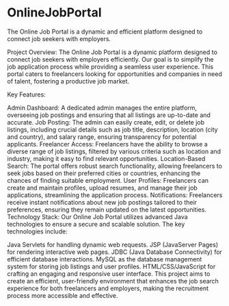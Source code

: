 # OnlineJobPortal
The Online Job Portal is a dynamic and efficient platform designed to connect job seekers with employers.

Project Overview: The Online Job Portal is a dynamic platform designed to connect job seekers with employers efficiently. Our goal is to simplify the job application process while providing a seamless user experience. This portal caters to freelancers looking for opportunities and companies in need of talent, fostering a productive job market.

Key Features:

Admin Dashboard: A dedicated admin manages the entire platform, overseeing job postings and ensuring that all listings are up-to-date and accurate.
Job Posting: The admin can easily create, edit, or delete job listings, including crucial details such as job title, description, location (city and country), and salary range, ensuring transparency for potential applicants.
Freelancer Access: Freelancers have the ability to browse a diverse range of job listings, filtered by various criteria such as location and industry, making it easy to find relevant opportunities.
Location-Based Search: The portal offers robust search functionality, allowing freelancers to seek jobs based on their preferred cities or countries, enhancing the chances of finding suitable employment.
User Profiles: Freelancers can create and maintain profiles, upload resumes, and manage their job applications, streamlining the application process.
Notifications: Freelancers receive instant notifications about new job postings tailored to their preferences, ensuring they remain updated on the latest opportunities.
Technology Stack: Our Online Job Portal utilizes advanced Java technologies to ensure a secure and scalable solution. The key technologies include:

Java Servlets for handling dynamic web requests.
JSP (JavaServer Pages) for rendering interactive web pages.
JDBC (Java Database Connectivity) for efficient database interactions.
MySQL as the database management system for storing job listings and user profiles.
HTML/CSS/JavaScript for crafting an engaging and responsive user interface.
This project aims to create an efficient, user-friendly environment that enhances the job search experience for both freelancers and employers, making the recruitment process more accessible and effective.


